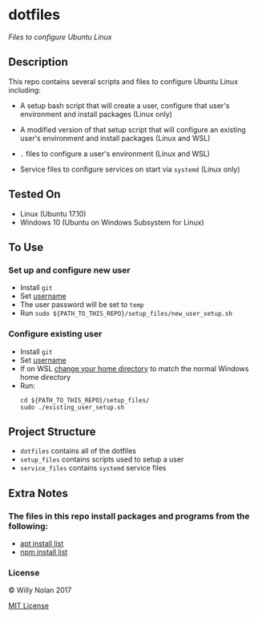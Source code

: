 # dotfiles
*Files to configure Ubuntu Linux*

## Description
This repo contains several scripts and files to configure Ubuntu Linux including:

- A setup bash script that will create a user, configure that user's environment and install packages (Linux only)

- A modified version of that setup script that will configure an existing user's environment and install packages (Linux and WSL)

- `.` files to configure a user's environment (Linux and WSL)

- Service files to configure services on start via `systemd` (Linux only)

## Tested On
- Linux (Ubuntu 17.10)
- Windows 10 (Ubuntu on Windows Subsystem for Linux)

## To Use
### Set up and configure new user
- Install `git`
- Set [username](setup_files/new_user_setup.sh#L7)
- The user password will be set to `temp`
- Run `sudo ${PATH_TO_THIS_REPO}/setup_files/new_user_setup.sh`

### Configure existing user
- Install `git`
- Set [username](setup_files/existing_user_setup.sh#L4)
- If on WSL [change your home directory](https://superuser.com/a/1134645/435434) to match the normal Windows home directory
- Run:
    ```shell
    cd ${PATH_TO_THIS_REPO}/setup_files/
    sudo ./existing_user_setup.sh
    ```

## Project Structure
- `dotfiles` contains all of the dotfiles
- `setup_files` contains scripts used to setup a user
- `service_files` contains `systemd` service files

## Extra Notes
### The files in this repo install packages and programs from the following:
- [apt install list](setup_files/apt_files.txt)
- [npm install list](setup_files/npm_files.txt)

### License

:copyright: Willy Nolan 2017 

[MIT License](http://en.wikipedia.org/wiki/MIT_License)

